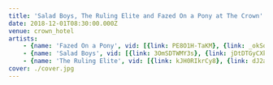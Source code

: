 ```yaml
---
title: 'Salad Boys, The Ruling Elite and Fazed On a Pony at The Crown'
date: 2018-12-01T08:30:00.000Z
venue: crown_hotel
artists:
    - {name: 'Fazed On a Pony', vid: [{link: PE8O1H-TaKM}, {link: _okSq_nGLzM}, {link: GJ_VZOD0qas}]}
    - {name: 'Salad Boys', vid: [{link: 3OmSDTWMY3s}, {link: jDtDTGyCXkc}, {link: zIkjCxqG9ao}]}
    - {name: 'The Ruling Elite', vid: [{link: kJH0RIkrCy8}, {link: dJ2aYSy3lNo}]}
cover: ./cover.jpg
---
```

